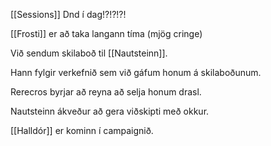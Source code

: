 [[Sessions]]
Dnd í dag!?!?!?!

[[Frosti]] er að taka langann tíma (mjög cringe)

Við sendum skilaboð til [[Nautsteinn]].

Hann fylgir verkefnið sem við gáfum honum á skilaboðunum.

Rerecros byrjar að reyna að selja honum drasl.

Nautsteinn ákveður að gera viðskipti með okkur.

[[Halldór]] er kominn í campaignið.

